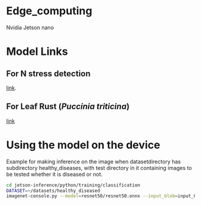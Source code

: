 # Edge_computing

Nvidia Jetson nano


# Model Links
## For N stress detection
[link](https://drive.google.com/drive/folders/1pVvE13rbemEhJkpmHpb0Y5s4UAAWjaDd?usp=sharing "Download link for pretrained model").


## For Leaf Rust (*Puccinia triticina*)
[link](https://drive.google.com/drive/folders/16cp_STmyDPZApVKWuAFTSKa9bHb8TVj7?usp=sharing "Different models for leaf rust identification")




# Using the model on the device
Example for making inference on the image when datasetdirectory has subdirectory healthy_diseases, with test directory  in it containing images to be tested whether it is diseased or not.
```bash
cd jetson-inference/python/training/classification
DATASET=~/datasets/healthy_diseased
imagenet-console.py --model=resnet50/resnet50.onnx --input_blob=input_0 --output_blob=output_0 --labels=$DATASET/labels.txt $DATASET/test/12_diseased.jpg
```
